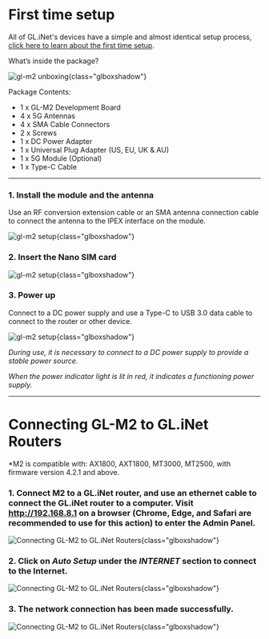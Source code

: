 # First time setup

All of GL.iNet's devices have a simple and almost identical setup process, [click here to learn about the first time setup](../../../tutorials/first_time_setup/).


What’s inside the package?

![gl-m2 unboxing](https://static.gl-inet.com/docs/en/4/user_guide/gl-m2/first_time_setup/m2_unboxing.jpg){class="glboxshadow"}

Package Contents:

- 1 x GL-M2 Development Board
- 4 x 5G Antennas
- 4 x SMA Cable Connectors
- 2 x Screws
- 1 x DC Power Adapter
- 1 x Universal Plug Adapter (US, EU, UK & AU)
- 1 x 5G Module (Optional)
- 1 x Type-C Cable

---

### 1. Install the module and the antenna
Use an RF conversion extension cable or an SMA antenna connection cable to connect the antenna to the IPEX interface on the module. 

![gl-m2 setup](https://static.gl-inet.com/docs/en/4/user_guide/gl-m2/first_time_setup/m2_setup_1.jpg){class="glboxshadow"}

### 2. Insert the Nano SIM card
![gl-m2 setup](https://static.gl-inet.com/docs/en/4/user_guide/gl-m2/first_time_setup/m2_setup_2.jpg){class="glboxshadow"}

### 3. Power up
Connect to a DC power supply and use a Type-C to USB 3.0 data cable to connect to the router or other device.

![gl-m2 setup](https://static.gl-inet.com/docs/en/4/user_guide/gl-m2/first_time_setup/m2_setup_3.jpg){class="glboxshadow"}

*During use, it is necessary to connect to a DC power supply to provide a stable power source.*

*When the power indicator light is lit in red, it indicates a functioning power supply.*

---

# Connecting GL-M2 to GL.iNet Routers
*M2 is compatible with: AX1800, AXT1800, MT3000, MT2500, with firmware version 4.2.1 and above.


### 1. Connect M2 to a GL.iNet router, and use an ethernet cable to connect the GL.iNet router to a computer. Visit http://192.168.8.1 on a browser (Chrome, Edge, and Safari are recommended to use for this action) to enter the Admin Panel.

![Connecting GL-M2 to GL.iNet Routers](https://static.gl-inet.com/docs/en/4/user_guide/gl-m2/first_time_setup/m2_with-mt3000_1.png){class="glboxshadow"}

### 2.	Click on ***Auto Setup*** under the ***INTERNET*** section to connect to the Internet.

![Connecting GL-M2 to GL.iNet Routers](https://static.gl-inet.com/docs/en/4/user_guide/gl-m2/first_time_setup/m2_with-mt3000_2.png){class="glboxshadow"}

### 3. The network connection has been made successfully. 

![Connecting GL-M2 to GL.iNet Routers](https://static.gl-inet.com/docs/en/4/user_guide/gl-m2/first_time_setup/m2_with-mt3000_3.png){class="glboxshadow"}